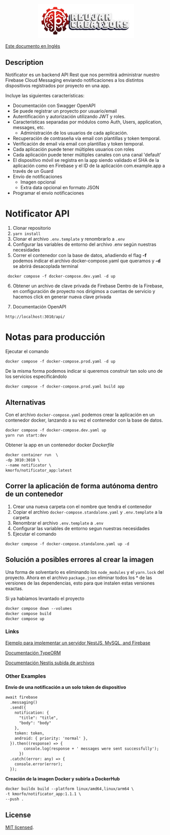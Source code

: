 <p align="center">
  <a href="https://rlujancreations.es" target="blank"><img src="./gitImages/rlujanlogo.png" width="300" alt="RLujanCreations Logo" /></a>
</p>

<a href="README.md" target="blank">Este documento en Inglés</a>

## Description
Notificator es un backend API Rest que nos permitirá administrar nuestro Firebase Cloud Messaging enviando notificaciones a los distintos dispositivos registrados por proyecto en una app.

Incluye las siguientes características:
* Documentación con Swagger OpenAPI
* Se puede registrar un proyecto por usuario/email
* Autentificación y autorización utilizando JWT y roles.
* Características separadas por módulos como Auth, Users, application, messages, etc.
  * Administración de los usuarios de cada aplicación.
* Recuperación de contraseña vía email con plantillas y token temporal.
* Verificación de email vía email con plantillas y token temporal.
* Cada aplicación puede tener múltiples usuarios con roles
* Cada aplicación puede tener múltiples canales con una canal 'default'
*	El dispositivo móvil se registra en la app siendo validado el SHA de la aplicación como en Firebase y el ID de la aplicación com.example.app a través de un Guard
* Envío de notificaciones
  * Imagen opcional
  * Extra data opcional en formato JSON 
* Programar el envío notificaciones 

# Notificator API
1. Clonar repositorio
2. ```yarn install```
3. Clonar el archivo `.env.template` y renombrarlo a `.env`
4. Configurar las variables de entorno del archivo .env según nuestras necesidades
5. Correr el contenedor con la base de datos, añadiendo el flag **-f** podemos indicar el archivo docker-compose.yaml que queramos y **-d** se abrirá desacoplada terminal
```
 docker compose -f docker-compose.dev.yaml -d up 
``` 
6. Obtener un archivo de clave privada de Firebase 
   Dentro de la Firebase, en configuración de proyecto nos dirigimos a cuentas de servicio y hacemos click en generar nueva clave privada

7. Documentación OpenAPI

```
http://localhost:3010/api/
```

# Notas para producción
Ejecutar el comando 
```
docker compose -f docker-compose.prod.yaml -d up 
```
De la misma forma podemos indicar si queremos construir tan solo uno de los servicios especificándolo
```
docker compose -f docker-compose.prod.yaml build app
```   

## Alternativas
Con el archivo `docker-compose.yaml` podemos crear la aplicación en un contenedor docker, lanzando a su vez el contenedor con la base de datos.
```
docker compose -f docker-compose.dev.yaml up
yarn run start:dev

``` 
Obtener la app en un contenedor docker _Dockerfile_

```
docker container run  \
-dp 3010:3010 \
--name notificator \
kmorfo/notificator_app:latest
```

## Correr la aplicación de forma autónoma dentro de un contenedor
1. Crear una nueva carpeta con el nombre que tendra el contenedor
2. Copiar el archivo `docker-compose.standalone.yaml` y `.env.template` a la carpeta
3. Renombrar el archivo `.env.template` a `.env` 
4. Configurar las variables de entorno segun nuestras necesidades
5. Ejecutar el comando
```
docker compose -f docker-compose.standalone.yaml up -d
```

## Solución a posibles errores al crear la imagen
Una forma de solventarlo es eliminando los `node_modules` y el `yarn.lock` del proyecto. Ahora en el archivo `package.json` eliminar todos los **^** de las versiones de las dependencias, esto para que instalen estas versiones exactas.

Si ya habíamos levantado el proyecto
``` 
docker compose down --volumes
docker compose build
docker compose up

```

### Links
[Ejemplo para implementar un servidor NestJS, MySQL, and Firebase](https://blog.logrocket.com/implement-in-app-notifications-nestjs-mysql-firebase)

[Documentación TypeORM](https://orkhan.gitbook.io/typeorm/docs)

[Documentación Nestjs subida de archivos](https://docs.nestjs.com/techniques/file-upload)

### Other Examples
**Envío de una notificación a un solo token de dispositivo**
```
await firebase
  .messaging()
  .send({
    notification: {
      "title": "title",
      "body": "body"
    },
    token: token,
    android: { priority: 'normal' },
  }).then((response) => {
        console.log(response + ' messages were sent successfully');
      })
  .catch((error: any) => {
    console.error(error);
  });

```

**Creación de la imagen Docker y subirla a DockerHub**
```
docker buildx build --platform linux/amd64,linux/arm64 \
-t kmorfo/notificator_app:1.1.1 \
--push .
```

## License

[MIT licensed](LICENSE).

